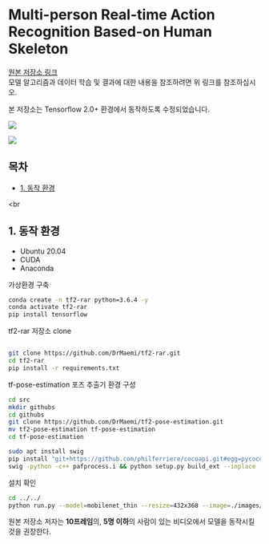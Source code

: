 
# Multi-person Real-time Action Recognition Based-on Human Skeleton

<p>

[원본 저장소 링크](https://github.com/felixchenfy/Realtime-Action-Recognition)<br>
모델 알고리즘과 데이터 학습 및 결과에 대한 내용을 참조하려면 위 링크를 참조하십시오.
</p>
<p>

본 저장소는 Tensorflow 2.0+ 환경에서 동작하도록 수정되었습니다.
</p>

![](https://github.com/felixchenfy/Data-Storage/raw/master/EECS-433-Pattern-Recognition/recog_actions.gif)

![](https://github.com/felixchenfy/Data-Storage/raw/master/EECS-433-Pattern-Recognition/recog_actions2.gif)

## 목차
<p>

- [1. 동작 환경](#1-동작-환경)
</p>

<br

## 1. 동작 환경
<p>

- Ubuntu 20.04
- CUDA
- Anaconda
</p>
<p>

가상환경 구축
```bash
conda create -n tf2-rar python=3.6.4 -y
conda activate tf2-rar
pip install tensorflow
```
</p>
<p>

tf2-rar 저장소 clone
```bash

git clone https://github.com/DrMaemi/tf2-rar.git
cd tf2-rar
pip install -r requirements.txt
```
</p>
<p>

tf-pose-estimation 포즈 추출기 환경 구성
```bash
cd src
mkdir githubs
cd githubs
git clone https://github.com/DrMaemi/tf2-pose-estimation.git
mv tf2-pose-estimation tf-pose-estimation
cd tf-pose-estimation
```
```bash
sudo apt install swig
pip install "git+https://github.com/philferriere/cocoapi.git#egg=pycocotools&subdirectory=PythonAPI"
swig -python -c++ pafprocess.i && python setup.py build_ext --inplace
```
</p>
<p>

설치 확인
```bash
cd ../../
python run.py --model=mobilenet_thin --resize=432x368 --image=./images/p1.jpg
```
</p>

<p>

원본 저장소 저자는 **10프레임**의, **5명 이하**의 사람이 있는 비디오에서 모델을 동작시킬 것을 권장한다.
</p>
